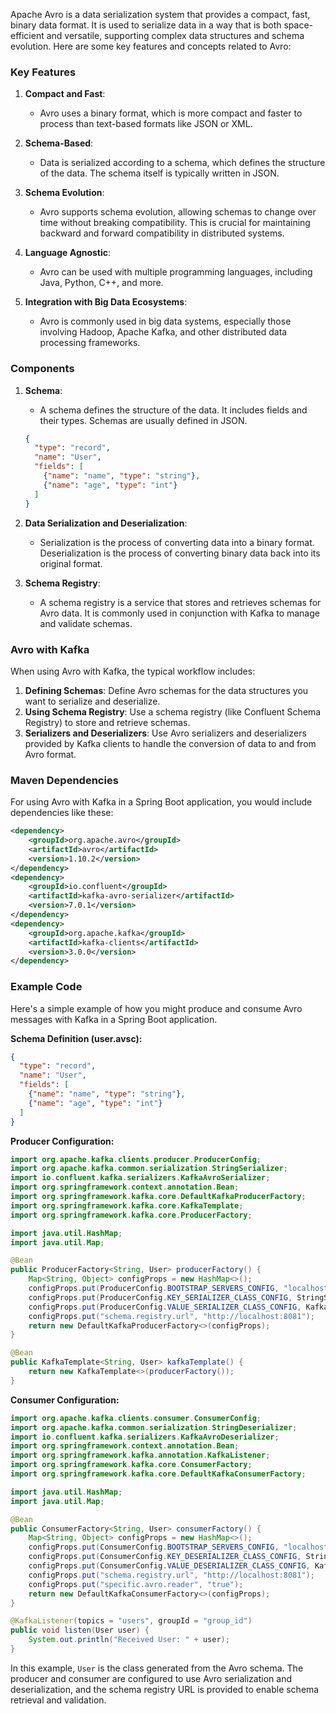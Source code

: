 Apache Avro is a data serialization system that provides a compact, fast, binary data format. It is used to serialize data in a way that is both space-efficient and versatile, supporting complex data structures and schema evolution. Here are some key features and concepts related to Avro:

### Key Features

1. **Compact and Fast**:
    - Avro uses a binary format, which is more compact and faster to process than text-based formats like JSON or XML.

2. **Schema-Based**:
    - Data is serialized according to a schema, which defines the structure of the data. The schema itself is typically written in JSON.

3. **Schema Evolution**:
    - Avro supports schema evolution, allowing schemas to change over time without breaking compatibility. This is crucial for maintaining backward and forward compatibility in distributed systems.

4. **Language Agnostic**:
    - Avro can be used with multiple programming languages, including Java, Python, C++, and more.

5. **Integration with Big Data Ecosystems**:
    - Avro is commonly used in big data systems, especially those involving Hadoop, Apache Kafka, and other distributed data processing frameworks.

### Components

1. **Schema**:
    - A schema defines the structure of the data. It includes fields and their types. Schemas are usually defined in JSON.

   ```json
   {
     "type": "record",
     "name": "User",
     "fields": [
       {"name": "name", "type": "string"},
       {"name": "age", "type": "int"}
     ]
   }
   ```

2. **Data Serialization and Deserialization**:
    - Serialization is the process of converting data into a binary format. Deserialization is the process of converting binary data back into its original format.

3. **Schema Registry**:
    - A schema registry is a service that stores and retrieves schemas for Avro data. It is commonly used in conjunction with Kafka to manage and validate schemas.

### Avro with Kafka

When using Avro with Kafka, the typical workflow includes:

1. **Defining Schemas**: Define Avro schemas for the data structures you want to serialize and deserialize.
2. **Using Schema Registry**: Use a schema registry (like Confluent Schema Registry) to store and retrieve schemas.
3. **Serializers and Deserializers**: Use Avro serializers and deserializers provided by Kafka clients to handle the conversion of data to and from Avro format.

### Maven Dependencies

For using Avro with Kafka in a Spring Boot application, you would include dependencies like these:

```xml
<dependency>
    <groupId>org.apache.avro</groupId>
    <artifactId>avro</artifactId>
    <version>1.10.2</version>
</dependency>
<dependency>
    <groupId>io.confluent</groupId>
    <artifactId>kafka-avro-serializer</artifactId>
    <version>7.0.1</version>
</dependency>
<dependency>
    <groupId>org.apache.kafka</groupId>
    <artifactId>kafka-clients</artifactId>
    <version>3.0.0</version>
</dependency>
```

### Example Code

Here's a simple example of how you might produce and consume Avro messages with Kafka in a Spring Boot application.

**Schema Definition (user.avsc):**
```json
{
  "type": "record",
  "name": "User",
  "fields": [
    {"name": "name", "type": "string"},
    {"name": "age", "type": "int"}
  ]
}
```

**Producer Configuration:**
```java
import org.apache.kafka.clients.producer.ProducerConfig;
import org.apache.kafka.common.serialization.StringSerializer;
import io.confluent.kafka.serializers.KafkaAvroSerializer;
import org.springframework.context.annotation.Bean;
import org.springframework.kafka.core.DefaultKafkaProducerFactory;
import org.springframework.kafka.core.KafkaTemplate;
import org.springframework.kafka.core.ProducerFactory;

import java.util.HashMap;
import java.util.Map;

@Bean
public ProducerFactory<String, User> producerFactory() {
    Map<String, Object> configProps = new HashMap<>();
    configProps.put(ProducerConfig.BOOTSTRAP_SERVERS_CONFIG, "localhost:9092");
    configProps.put(ProducerConfig.KEY_SERIALIZER_CLASS_CONFIG, StringSerializer.class);
    configProps.put(ProducerConfig.VALUE_SERIALIZER_CLASS_CONFIG, KafkaAvroSerializer.class);
    configProps.put("schema.registry.url", "http://localhost:8081");
    return new DefaultKafkaProducerFactory<>(configProps);
}

@Bean
public KafkaTemplate<String, User> kafkaTemplate() {
    return new KafkaTemplate<>(producerFactory());
}
```

**Consumer Configuration:**
```java
import org.apache.kafka.clients.consumer.ConsumerConfig;
import org.apache.kafka.common.serialization.StringDeserializer;
import io.confluent.kafka.serializers.KafkaAvroDeserializer;
import org.springframework.context.annotation.Bean;
import org.springframework.kafka.annotation.KafkaListener;
import org.springframework.kafka.core.ConsumerFactory;
import org.springframework.kafka.core.DefaultKafkaConsumerFactory;

import java.util.HashMap;
import java.util.Map;

@Bean
public ConsumerFactory<String, User> consumerFactory() {
    Map<String, Object> configProps = new HashMap<>();
    configProps.put(ConsumerConfig.BOOTSTRAP_SERVERS_CONFIG, "localhost:9092");
    configProps.put(ConsumerConfig.KEY_DESERIALIZER_CLASS_CONFIG, StringDeserializer.class);
    configProps.put(ConsumerConfig.VALUE_DESERIALIZER_CLASS_CONFIG, KafkaAvroDeserializer.class);
    configProps.put("schema.registry.url", "http://localhost:8081");
    configProps.put("specific.avro.reader", "true");
    return new DefaultKafkaConsumerFactory<>(configProps);
}

@KafkaListener(topics = "users", groupId = "group_id")
public void listen(User user) {
    System.out.println("Received User: " + user);
}
```

In this example, `User` is the class generated from the Avro schema. 
The producer and consumer are configured to use Avro serialization and deserialization, and the 
schema registry URL is provided to enable schema retrieval and validation.